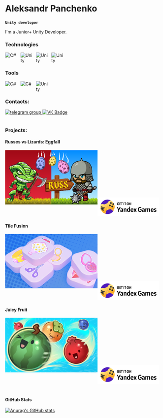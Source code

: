 # Aleksandr Panchenko
**`Unity developer`**

I'm a Junior+ Unity Developer.

### Technologies

<img align="left" alt="C#" width="40px" style="padding-right:10px;" src="https://cdn.jsdelivr.net/gh/devicons/devicon@latest/icons/csharp/csharp-original.svg"/>
<img align="left" alt="Unity" width="40px" style="padding-right:10px;" src="https://cdn.jsdelivr.net/gh/devicons/devicon@latest/icons/unity/unity-original.svg" />
<img align="left" alt="Unity" width="40px" style="padding-right:10px;" src="https://cdn.jsdelivr.net/gh/devicons/devicon@latest/icons/git/git-original.svg" />
<img align="left" alt="Unity" width="40px" style="padding-right:10px;" src="https://cdn.jsdelivr.net/gh/devicons/devicon@latest/icons/azuresqldatabase/azuresqldatabase-original.svg" />
<br />

#
### Tools

<img align="left" alt="C#" width="40px" style="padding-right:10px;" src="https://cdn.jsdelivr.net/gh/devicons/devicon@latest/icons/rider/rider-original.svg"/>
<img align="left" alt="C#" width="40px" style="padding-right:10px;" src="https://cdn.jsdelivr.net/gh/devicons/devicon@latest/icons/photoshop/photoshop-original.svg"/>
<img align="left" alt="Unity" width="40px" style="padding-right:10px;" src="https://cdn.jsdelivr.net/gh/devicons/devicon@latest/icons/figma/figma-original.svg" />
<br />

#
### Contacts:

  <div id="badges">
    <a href="https://t.me/Alpanch" target="_blank">
      <img src="https://cdn-icons-png.flaticon.com/512/2111/2111646.png" width="40" height="40" alt="telegram group" />
    </a>
    <a href="https://vk.com/allpanc" target="_blank">
      <img src="https://cdn-icons-png.flaticon.com/512/145/145813.png" width="40" height="40" alt="VK Badge"/>
    </a>
  </div>
  
  #
  ### Projects:
  #### Russes vs Lizards: Eggfall

  <div id="project-1">
     <img align="left" alt="RussesvsLizards" width="300px" heaight="176.25" src="Images/RussesVsLizards.png"/>
      <br />
      <br />
      <br />
      <br />
      <br />
      <br />
      <br />
      <br />
      <br />
     <a href="https://yandex.ru/games/app/294351?utm_source=app_page">
       <img alt="Russes vs Lizards" title="Play on Yandex Games" width = "200" src="Images/YandexGames.svg"/>
     </a> 
  </div>

  #### Tile Fusion
  <div id="project-2">
     <img align="left" alt="TileFusion" width="300px" heaight="176.25" src="Images/TileFusion.png"/>
      <br />
      <br />
      <br />
      <br />
      <br />
      <br />
      <br />
      <br />
      <br />
     <a href="https://yandex.ru/games/app/294818?utm_source=app_page">
       <img alt="Tile Fusion" title="Play on Yandex Games" width = "200" src="Images/YandexGames.svg"/>
     </a> 
  </div>

  #### Juicy Fruit
  <div id="project-3">
     <img align="left" alt="JuicyFruit" width="300px" heaight="176.25" src="Images/JuicyFruit.png"/>
      <br />
      <br />
      <br />
      <br />
      <br />
      <br />
      <br />
      <br />
      <br />
     <a href="https://yandex.ru/games/app/308191?draft=true&lang=ru">
       <img alt="Juicy Fruit" title="Play on Yandex Games" width = "200" src="Images/YandexGames.svg"/>
     </a> 
  </div>

#
  #### GitHub Stats
  [![Anurag's GitHub stats](https://github-readme-stats.vercel.app/api?username=Allpanc&show_icons=true&theme=dark)](https://github.com/anuraghazra/github-readme-stats)
